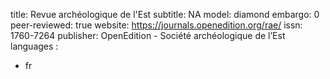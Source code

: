 title: Revue archéologique de l'Est
subtitle: NA
model: diamond
embargo: 0
peer-reviewed: true
website: https://journals.openedition.org/rae/
issn: 1760-7264
publisher: OpenEdition - Société archéologique de l’Est
languages : 
-  fr
